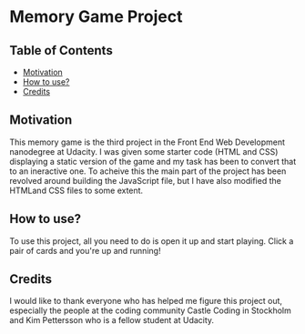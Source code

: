 # Memory Game Project

## Table of Contents

* [Motivation](#motivation)
* [How to use?](#howtouse)
* [Credits](#credits)

## Motivation

This memory game is the third project in the Front End Web Development nanodegree at Udacity. I was given some starter code (HTML and CSS) displaying a static version of the game and my task has been to convert that to an ineractive one. To acheive this the main part of the project has been revolved around building the JavaScript file, but I have also modified the HTMLand CSS files to some extent.

## How to use?

To use this project, all you need to do is open it up and start playing. Click a pair of cards and you're up and running!

## Credits
I would like to thank everyone who has helped me figure this project out, especially the people at the coding community Castle Coding in Stockholm and Kim Pettersson who is a fellow student at Udacity.